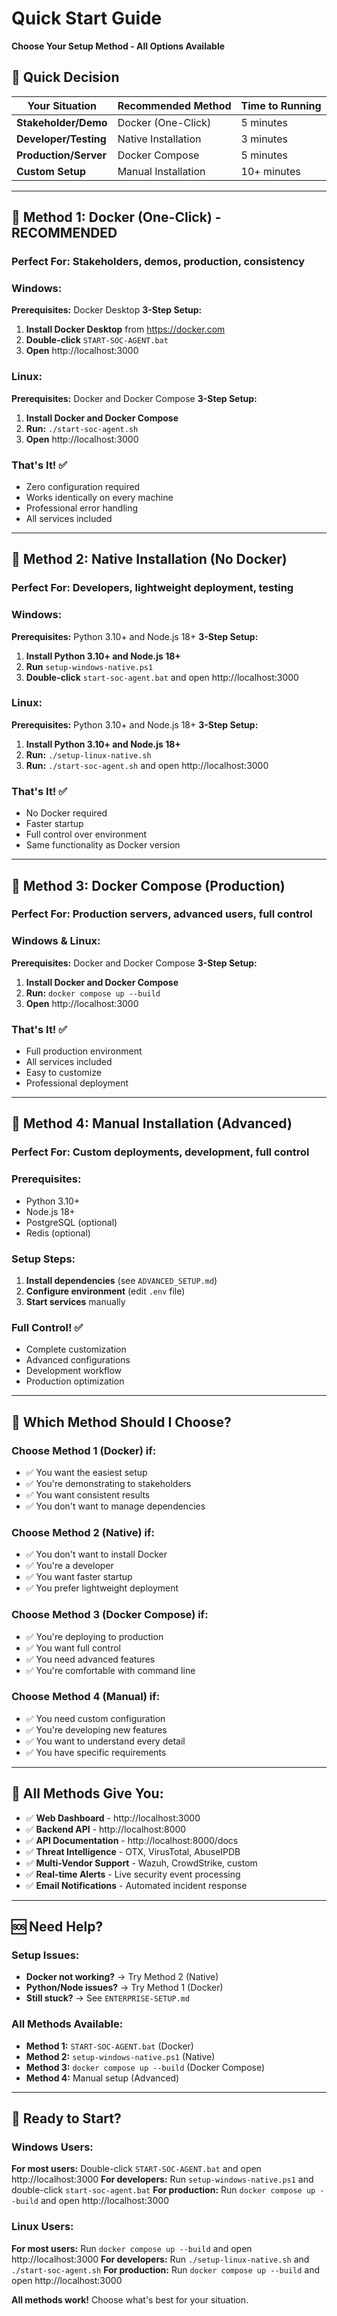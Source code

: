 # Quick Start Guide

**Choose Your Setup Method - All Options Available**

## 🎯 **Quick Decision**

| Your Situation | Recommended Method | Time to Running |
|----------------|-------------------|-----------------|
| **Stakeholder/Demo** | Docker (One-Click) | 5 minutes |
| **Developer/Testing** | Native Installation | 3 minutes |
| **Production/Server** | Docker Compose | 5 minutes |
| **Custom Setup** | Manual Installation | 10+ minutes |

---

## 🚀 **Method 1: Docker (One-Click) - RECOMMENDED**

### **Perfect For:** Stakeholders, demos, production, consistency

### **Windows:**
**Prerequisites:** Docker Desktop
**3-Step Setup:**
1. **Install Docker Desktop** from https://docker.com
2. **Double-click** `START-SOC-AGENT.bat`
3. **Open** http://localhost:3000

### **Linux:**
**Prerequisites:** Docker and Docker Compose
**3-Step Setup:**
1. **Install Docker and Docker Compose**
2. **Run:** `./start-soc-agent.sh`
3. **Open** http://localhost:3000

### **That's It!** ✅
- Zero configuration required
- Works identically on every machine
- Professional error handling
- All services included

---

## 🚀 **Method 2: Native Installation (No Docker)**

### **Perfect For:** Developers, lightweight deployment, testing

### **Windows:**
**Prerequisites:** Python 3.10+ and Node.js 18+
**3-Step Setup:**
1. **Install Python 3.10+ and Node.js 18+**
2. **Run** `setup-windows-native.ps1`
3. **Double-click** `start-soc-agent.bat` and open http://localhost:3000

### **Linux:**
**Prerequisites:** Python 3.10+ and Node.js 18+
**3-Step Setup:**
1. **Install Python 3.10+ and Node.js 18+**
2. **Run:** `./setup-linux-native.sh`
3. **Run:** `./start-soc-agent.sh` and open http://localhost:3000

### **That's It!** ✅
- No Docker required
- Faster startup
- Full control over environment
- Same functionality as Docker version

---

## 🚀 **Method 3: Docker Compose (Production)**

### **Perfect For:** Production servers, advanced users, full control

### **Windows & Linux:**
**Prerequisites:** Docker and Docker Compose
**3-Step Setup:**
1. **Install Docker and Docker Compose**
2. **Run:** `docker compose up --build`
3. **Open** http://localhost:3000

### **That's It!** ✅
- Full production environment
- All services included
- Easy to customize
- Professional deployment

---

## 🚀 **Method 4: Manual Installation (Advanced)**

### **Perfect For:** Custom deployments, development, full control

### **Prerequisites:**
- Python 3.10+
- Node.js 18+
- PostgreSQL (optional)
- Redis (optional)

### **Setup Steps:**
1. **Install dependencies** (see `ADVANCED_SETUP.md`)
2. **Configure environment** (edit `.env` file)
3. **Start services** manually

### **Full Control!** ✅
- Complete customization
- Advanced configurations
- Development workflow
- Production optimization

---

## 🎯 **Which Method Should I Choose?**

### **Choose Method 1 (Docker) if:**
- ✅ You want the easiest setup
- ✅ You're demonstrating to stakeholders
- ✅ You want consistent results
- ✅ You don't want to manage dependencies

### **Choose Method 2 (Native) if:**
- ✅ You don't want to install Docker
- ✅ You're a developer
- ✅ You want faster startup
- ✅ You prefer lightweight deployment

### **Choose Method 3 (Docker Compose) if:**
- ✅ You're deploying to production
- ✅ You want full control
- ✅ You need advanced features
- ✅ You're comfortable with command line

### **Choose Method 4 (Manual) if:**
- ✅ You need custom configuration
- ✅ You're developing new features
- ✅ You want to understand every detail
- ✅ You have specific requirements

---

## 🔧 **All Methods Give You:**

- ✅ **Web Dashboard** - http://localhost:3000
- ✅ **Backend API** - http://localhost:8000
- ✅ **API Documentation** - http://localhost:8000/docs
- ✅ **Threat Intelligence** - OTX, VirusTotal, AbuseIPDB
- ✅ **Multi-Vendor Support** - Wazuh, CrowdStrike, custom
- ✅ **Real-time Alerts** - Live security event processing
- ✅ **Email Notifications** - Automated incident response

---

## 🆘 **Need Help?**

### **Setup Issues:**
- **Docker not working?** → Try Method 2 (Native)
- **Python/Node issues?** → Try Method 1 (Docker)
- **Still stuck?** → See `ENTERPRISE-SETUP.md`

### **All Methods Available:**
- **Method 1:** `START-SOC-AGENT.bat` (Docker)
- **Method 2:** `setup-windows-native.ps1` (Native)
- **Method 3:** `docker compose up --build` (Docker Compose)
- **Method 4:** Manual setup (Advanced)

---

## 🎉 **Ready to Start?**

### **Windows Users:**
**For most users:** Double-click `START-SOC-AGENT.bat` and open http://localhost:3000
**For developers:** Run `setup-windows-native.ps1` and double-click `start-soc-agent.bat`
**For production:** Run `docker compose up --build` and open http://localhost:3000

### **Linux Users:**
**For most users:** Run `docker compose up --build` and open http://localhost:3000
**For developers:** Run `./setup-linux-native.sh` and `./start-soc-agent.sh`
**For production:** Run `docker compose up --build` and open http://localhost:3000

**All methods work!** Choose what's best for your situation.